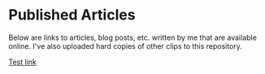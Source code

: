# Published Articles
Below are links to articles, blog posts, etc. written by me that are available online. I've also uploaded hard copies of other clips to this repository.

<a href="test">Test link</a>
